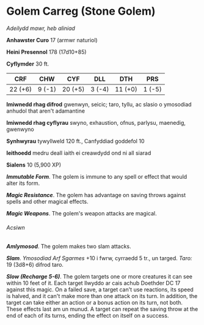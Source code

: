 # Golem Carreg (Stone Golem)

*Adeilydd mawr, heb aliniad*

**Anhawster Curo** 17 (armwr naturiol)

**Heini Presennol** 178 (17d10+85)

**Cyflymder** 30 ft.

| CRF     | CHW    | CYF     | DLL    | DTH     | PRS    |
|---------|--------|---------|--------|---------|--------|
| 22 (+6) | 9 (-1) | 20 (+5) | 3 (-4) | 11 (+0) | 1 (-5) |

**Imiwnedd rhag difrod** gwenwyn, seicic; taro, tyllu, ac slasio o ymosodiad anhudol that aren't adamantine

**Imiwnedd rhag cyflyrau** swyno, exhaustion, ofnus, parlysu, maenedig, gwenwyno

**Synhwyrau** tywyllweld 120 ft., Canfyddiad goddefol 10

**Ieithoedd** medru deall iaith ei creawdydd ond ni all siarad

**Sialens** 10 (5,900 XP)

***Immutable Form***. The golem is immune to any spell or effect that would alter its form.

***Magic Resistance***. The golem has advantage on saving throws against spells and other magical effects.

***Magic Weapons***. The golem's weapon attacks are magical.

###### Acsiwn

***Amlymosod***. The golem makes two slam attacks.

***Slam***. *Ymosodiad Arf Sgarmes* +10 i fwrw, cyrraedd 5 tr., un targed. *Taro:* 19 (3d8+6) difrod taro.

***Slow (Recharge 5-6)***. The golem targets one or more creatures it can see within 10 feet of it. Each target llwyddo ar cais achub Doethder DC 17 against this magic. On a failed save, a target can't use reactions, its speed is halved, and it can't make more than one attack on its turn. In addition, the target can take either an action or a bonus action on its turn, not both. These effects last am un munud. A target can repeat the saving throw at the end of each of its turns, ending the effect on itself on a success.